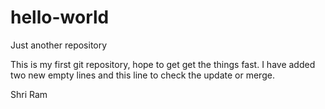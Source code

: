 # hello-world

Just another repository

This is my first git repository, hope to get get the things fast.
I have added two new empty lines and this line to check the update or merge.

Shri Ram
